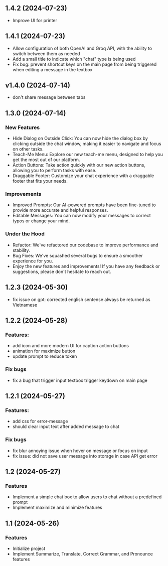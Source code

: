 ## 1.4.2 (2024-07-23)
- Improve UI for printer

## 1.4.1 (2024-07-23)
- Allow configuration of both OpenAI and Groq API, with the ability to switch between them as needed
- Add a small title to indicate which "chat" type is being used
- Fix bug: prevent shortcut keys on the main page from being triggered when editing a message in the textbox

## v1.4.0 (2024-07-14)
- don't share message between tabs

## 1.3.0 (2024-07-14)

### New Features
- Hide Dialog on Outside Click: You can now hide the dialog box by clicking outside the chat window, making it easier to navigate and focus on other tasks.
- Teach-Me Menu: Explore our new teach-me menu, designed to help you get the most out of our platform.
- Action Buttons: Take action quickly with our new action buttons, allowing you to perform tasks with ease.
- Draggable Footer: Customize your chat experience with a draggable footer that fits your needs.
### Improvements
- Improved Prompts: Our AI-powered prompts have been fine-tuned to provide more accurate and helpful responses.
- Editable Messages: You can now modify your messages to correct typos or change your mind.
### Under the Hood
- Refactor: We've refactored our codebase to improve performance and stability.
- Bug Fixes: We've squashed several bugs to ensure a smoother experience for you.
- Enjoy the new features and improvements! If you have any feedback or suggestions, please don't hesitate to reach out.

## 1.2.3 (2024-05-30)
- fix issue on gpt: corrected english sentense always be returned as Vietnamese

## 1.2.2 (2024-05-28)
### Features:
- add icon and more modern UI for caption action buttons
- animation for maximize button
- update prompt to reduce token
### Fix bugs
- fix a bug that trigger input textbox trigger keydown on main page

## 1.2.1 (2024-05-27)
### Features:
- add css for error-message
- should clear input text after added message to chat

### Fix bugs
- fix blur annoying issue when hover on message or focus on input
- fix issue: did not save user message into storage in case API get error

## 1.2 (2024-05-27)

### Features
- Implement a simple chat box to allow users to chat without a predefined prompt
- Implement maximize and minimize features

## 1.1 (2024-05-26)

### Features
- Initialize project
- Implement Summarize, Translate, Correct Grammar, and Pronounce features
